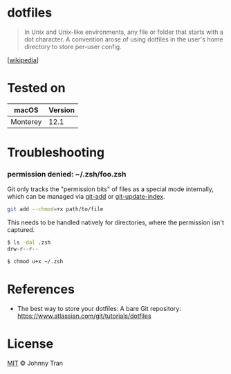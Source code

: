 # dotfiles
 > In Unix and Unix-like environments, any file or folder that starts with a dot character.
 > A convention arose of using dotfiles in the user's home directory to store per-user config.

\[[wikipedia](https://en.wikipedia.org/wiki/Hidden_file_and_hidden_directory#Unix_and_Unix-like_environments)\]

# Tested on
| macOS | Version |
| - | - |
| Monterey | 12.1 |

# Troubleshooting

### permission denied: \~/.zsh/foo.zsh

Git only tracks the "permission bits" of files as a special mode internally, which can be managed via [git-add](https://git-scm.com/docs/git-add#Documentation/git-add.txt---chmod-x) or [git-update-index](https://git-scm.com/docs/git-update-index#Documentation/git-update-index.txt---chmod-x).

```bash
git add --chmod=+x path/to/file
```

This needs to be handled natively for directories, where the permission isn't captured.
```bash
$ ls -dal .zsh
drw-r--r--

$ chmod u+x ~/.zsh
```

# References
* The best way to store your dotfiles: A bare Git repository: https://www.atlassian.com/git/tutorials/dotfiles

# License
[MIT](https://github.com/johnnytr-n/dotfiles/blob/main/LICENSE) © Johnny Tran
